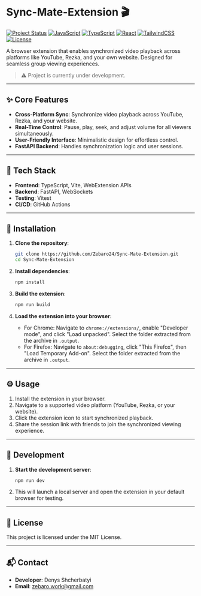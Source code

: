# Sync-Mate-Extension 🎬

[![Project Status](https://img.shields.io/badge/Status-Development-yellow)]()
[![JavaScript](https://img.shields.io/badge/JavaScript-ES6-%23F7DF1E?logo=javascript)](https://www.javascript.com/)
[![TypeScript](https://img.shields.io/badge/TypeScript-5.8-%233178C6?logo=typescript)](https://www.typescriptlang.org/)
[![React](https://img.shields.io/badge/React-19.1-%2361DAFB?logo=react)](https://reactjs.org/)
[![TailwindCSS](https://img.shields.io/badge/TailwindCSS-4.1-%2338B2AC?logo=tailwind-css)](https://tailwindcss.com/)
[![License](https://img.shields.io/badge/License-MIT-green)](https://opensource.org/licenses/MIT)

A browser extension that enables synchronized video playback across platforms like YouTube, Rezka, and your own website.
Designed for seamless group viewing experiences.

> ⚠️ Project is currently under development.

---

## ✨ Core Features

* **Cross-Platform Sync**: Synchronize video playback across YouTube, Rezka, and your website.
* **Real-Time Control**: Pause, play, seek, and adjust volume for all viewers simultaneously.
* **User-Friendly Interface**: Minimalistic design for effortless control.
* **FastAPI Backend**: Handles synchronization logic and user sessions.

---

## 🧰 Tech Stack

* **Frontend**: TypeScript, Vite, WebExtension APIs
* **Backend**: FastAPI, WebSockets
* **Testing**: Vitest
* **CI/CD**: GitHub Actions

---

## 🚀 Installation

1. **Clone the repository**:

   ```bash
   git clone https://github.com/Zebaro24/Sync-Mate-Extension.git
   cd Sync-Mate-Extension
   ```

2. **Install dependencies**:

   ```bash
   npm install
   ```

3. **Build the extension**:

   ```bash
   npm run build
   ```

4. **Load the extension into your browser**:

    * For Chrome: Navigate to `chrome://extensions/`, enable "Developer mode", and click "Load unpacked". Select the
      folder extracted from the archive in `.output`.
    * For Firefox: Navigate to `about:debugging`, click "This Firefox", then "Load Temporary Add-on". Select the folder
      extracted from the archive in `.output`.

---

## ⚙️ Usage

1. Install the extension in your browser.
2. Navigate to a supported video platform (YouTube, Rezka, or your website).
3. Click the extension icon to start synchronized playback.
4. Share the session link with friends to join the synchronized viewing experience.

---

## 🧪 Development

1. **Start the development server**:

   ```bash
   npm run dev
   ```

2. This will launch a local server and open the extension in your default browser for testing.

---

## 📄 License

This project is licensed under the MIT License.

---

## 📬 Contact

- **Developer**: Denys Shcherbatyi
- **Email**: zebaro.work@gmail.com
